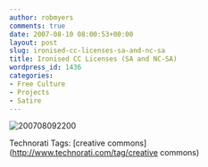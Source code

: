 ```yaml
---
author: robmyers
comments: true
date: 2007-08-10 08:00:53+00:00
layout: post
slug: ironised-cc-licenses-sa-and-nc-sa
title: Ironised CC Licenses (SA and NC-SA)
wordpress_id: 1436
categories:
- Free Culture
- Projects
- Satire
---
```


![200708092200](/wp-content/uploads/2007/08/200708092200.jpg)  
  


Technorati Tags: [creative commons](http://www.technorati.com/tag/creative commons)

  


